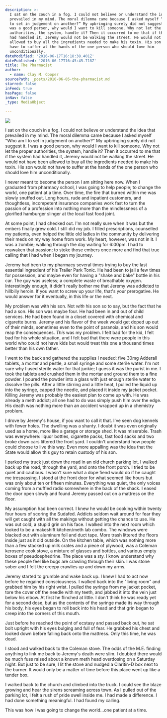 ```yaml
---
description: >-
  I sat on the couch in a fog. I could not believe or understand the idea that
  prevailed in my mind. The moral dilemma came because I asked myself “Who am I
  to set in judgement on another?” My upbringing surely did not suggest it. I
  was a good person, why would I want to kill someone. Why not let the proper
  authorities, the system, handle it? Then it occurred to me that if the system
  had handled it, Jeremy would not be walking the street. He would not have been
  allowed to buy all the ingredients needed to make his toxin. His son would not
  have to suffer at the hands of the one person who should love him
  unconditionally.
dateModified: '2016-06-17T16:18:38.401Z'
datePublished: '2016-06-17T16:45:45.718Z'
title: The Pharmacist
author:
  - name: Clay M. Cooper
sourcePath: _posts/2016-06-05-the-pharmacist.md
starred: false
inFeed: true
hasPage: false
inNav: false
_type: MediaObject

---
```

![](https://s3-us-west-2.amazonaws.com/the-grid-img/p/afd49ddc9cf26fe0c3ca811ef5cd206e6f2e3a14.jpg)

I sat on the couch in a fog. I could not believe or understand the idea that prevailed in my mind. The moral dilemma came because I asked myself "Who am I to set in judgement on another?" My upbringing surely did not suggest it. I was a good person, why would I want to kill someone. Why not let the proper authorities, the system, handle it? Then it occurred to me that if the system had handled it, Jeremy would not be walking the street. He would not have been allowed to buy all the ingredients needed to make his toxin. His son would not have to suffer at the hands of the one person who should love him unconditionally.

I never meant to become the person I am sitting here now. When I graduated from pharmacy school, I was going to help people; to change the world, one patient at a time. Over time, the fire that burned within me was slowly snuffed out. Long hours, rude and inpatient customers, and thoughtless, incompetent insurance companies work fast to turn the passion of a profession into nothing more than the mindlessness of a glorified hamburger slinger at the local fast food joint.

At some point, I had checked out. I'm not really sure when it was but the embers finally grew cold. I still did my job. I filled prescriptions, counselled my patients, even helped the little old ladies in the community by delivering their meds on my way home from work. My heart, however, was not in it. I was a zombie; walking through the day waiting for 6:00pm. I had to reawaken that passion; to stoke those embers once more and find that true calling that I had when I began my journey.

Jeremy had been to my pharmacy several times trying to buy the last essential ingredient of his Trailer Park Tonic. He had been to jail a few times for possession, and maybe even for having a "shake and bake" bottle in his car. The guy was useless; a complete waste of breathable oxygen. Interestingly enough, it didn't really bother me that Jeremy was addicted to hillbilly heroin. If you want to screw up your life, that's your prerogative. He would answer for it eventually, in this life or the next.

My problem was with his son. Not _with_ his son so to say, but the fact that he had a son. His son was maybe four. He had been in and out of child services. He had been found in a closet covered with chemical and cigarette burns. Jeremy and his flavor of the week would get doped up out of their minds, sometimes even to the point of paranoia, and his son would reap the consequences. _This_ was my problem. I felt bad for the kid, I felt bad for his whole situation, and I felt bad that there were people in this world who could not have kids but would treat this one a thousand times better than his own father.

I went to the back and gathered the supplies I needed: five 30mg Adderall tablets, a mortar and pestle, a small syringe and some sterile water. I'm not sure why I used sterile water for that junkie; I guess it was the purist in me. I took the tablets and crushed them in the mortar and ground them to a fine powder. I poured the powder into a glass with just enough sterile water to dissolve the pills. After a little stirring and a little heat, I pulled the liquid up into the syringe, capped the needle, and placed it inside my jacket pocket. Killing Jeremy was probably the easiest plan to come up with. He was already a meth addict; all one had to do was simply push him over the edge. His death was nothing more than an accident wrapped up in a chemistry problem.

I drove by Jeremy's house, if you want to call it that. I've seen dog kennels with fewer holes. The dwelling was a shanty. I doubt it was even originally used as a home, more like a garage or storage shed. It was miserable. Trash was everywhere: liquor bottles, cigarette packs, fast food sacks and two broke down cars littered the front yard. I couldn't understand how people could choose to live this way. Even more appalling was the idea that the State would allow this guy to retain custody of his son.

I parked my truck just down the road in an old church parking lot. I walked back up the road, through the yard, and onto the front porch. I tried to be quiet and cautious. I wasn't sure what a dope fiend would do if he caught me trespassing. I stood at the front door for what seemed like hours but was only about ten or fifteen minutes. Everything was quiet, the only voices coming from a muffled radio somewhere in the back of the shack. I eased the door open slowly and found Jeremy passed out on a mattress on the floor.

My assumption had been correct. I knew he would be cooking within twenty four hours of scoring the Sudafed. Addicts seldom wait around for fear they will get caught with all the makings without getting the chance to use. He was out cold, a stupid grin on his face. I walked into the next room which looked to be a makeshift kitchen/meth lab combo. The windows were blacked out with aluminum foil and duct tape. More trash littered the floors inside just as it did outside. On the kitchen table, which was nothing more than a few stacked up milk crates and a piece of plywood, was a Coleman kerosene cook stove, a mixture of glasses and bottles, and various empty boxes of pseudoephedrine. The place was a sty. I know understand why these people feel like bugs are crawling through their skin. I was stone sober and I felt the creepy crawlies up and down my arms.

Jeremy started to grumble and wake back up. I knew I had to act now before he regained consciousness. I walked back into the "living room" and grabbed him by his right wrist. I pulled the syringe from my jacket pocket, tore the cover off the needle with my teeth, and jabbed it into the vein just below his elbow. At first he flinched at little. I don't think he was ready yet for a second dose, but as the contents of the syringe made its way through his body, his eyes began to roll back into his head and that grin began to creep into the corners of this mouth.

Just before he reached the point of ecstasy and passed back out, he sat bolt upright with his eyes bulging and full of fear. He grabbed his chest and looked down before falling back onto the mattress. Only this time, he was dead.

I stood and walked back to the Coleman stove. The odds of the M.E. finding anything to link me back to Jeremy's death were slim. I doubted there would be much fuss raised about a known meth head overdosing on a Saturday night. But just to be sure, I lit the stove and nudged a Claritin-D box next to the burner. It would only be a matter of time before this place went up like a tender box.

I walked back to the church and climbed into the truck. I could see the blaze growing and hear the sirens screaming across town. As I pulled out of the parking lot, I felt a rush of pride swell inside me. I had made a difference. I had done something meaningful. I had found my calling.

This was how I was going to change the world...one patient at a time.